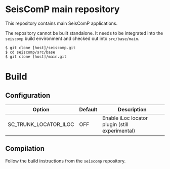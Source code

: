 # SeisComP main repository

This repository contains main SeisComP applications.

The repository cannot be built standalone. It needs to be integrated
into the `seiscomp` build environment and checked out into
`src/base/main`.

```
$ git clone [host]/seiscomp.git
$ cd seiscomp/src/base
$ git clone [host]/main.git
```

# Build

## Configuration

|Option|Default|Description|
|------|-------|-----------|
SC_TRUNK_LOCATOR_ILOC|OFF|Enable iLoc locator plugin (still experimental)|

## Compilation

Follow the build instructions from the `seiscomp` repository.
